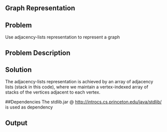 ## Graph Representation

## Problem
  
  Use adjacency-lists representation to represent a graph
  
## Problem Description 
  
## Solution
   The adjacency-lists representation is achieved by an array of adjacency lists (stack in this code), where we maintain a vertex-indexed array of stacks of the vertices adjacent to each vertex.

##Dependencies 
 The stdlib.jar @ http://introcs.cs.princeton.edu/java/stdlib/ is used as dependency     
 
## Output 